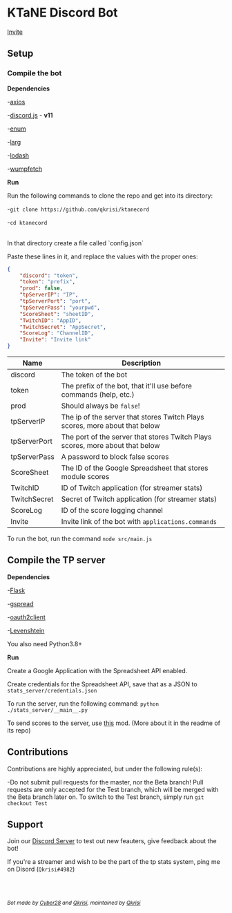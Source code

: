 # KTaNE Discord Bot

[Invite](https://top.gg/bot/546017180865789962)

## Setup

### Compile the bot

**Dependencies**

-[axios](https://www.npmjs.com/package/axios)

-[discord.js](https://www.npmjs.com/package/discord.js) - **v11**

-[enum](https://www.npmjs.com/package/enum)

-[larg](https://www.npmjs.com/package/larg)

-[lodash](https://www.npmjs.com/package/lodash)

-[wumpfetch](https://www.npmjs.com/package/wumpfetch)

**Run**

Run the following commands to clone the repo and get into its directory:

-`git clone https://github.com/qkrisi/ktanecord`

-`cd ktanecord`

<br>
In that directory create a file called `config.json`

Paste these lines in it, and replace the values with the proper ones:

```json
{
    "discord": "token",
    "token": "prefix",
    "prod": false,
    "tpServerIP": "IP",
    "tpServerPort": "port",
    "tpServerPass": "yourpwd",
    "ScoreSheet": "sheetID",
    "TwitchID": "AppID",
    "TwitchSecret": "AppSecret",
    "ScoreLog": "ChannelID",
    "Invite": "Invite link"
}
```

| Name | Description |
| - | - |
| discord | The token of the bot |
| token | The prefix of the bot, that it'll use before commands (<prefix>help, etc.)|
| prod | Should always be `false`! |
| tpServerIP | The ip of the server that stores Twitch Plays scores, more about that below |
| tpServerPort | The port of the server that stores Twitch Plays scores, more about that below |
| tpServerPass | A password to block false scores |
| ScoreSheet | The ID of the Google Spreadsheet that stores module scores |
| TwitchID | ID of Twitch application (for streamer stats) |
| TwitchSecret | Secret of Twitch application (for streamer stats) |
| ScoreLog | ID of the score logging channel |
| Invite | Invite link of the bot with `applications.commands` |

To run the bot, run the command `node src/main.js`

## Compile the TP server

**Dependencies**

-[Flask](https://pypi.org/project/Flask/)

-[gspread](https://pypi.org/project/gspread)

-[oauth2client](https://pypi.org/project/oauth2client)

-[Levenshtein](https://pypi.org/project/python-levenshtein)

You also need Python3.8+

**Run**

Create a Google Application with the Spreadsheet API enabled.

Create credentials for the Spreadsheet API, save that as a JSON to `stats_server/credentials.json`

To run the server, run the following command: `python ./stats_server/__main__.py`

To send scores to the server, use [this](https://github.com/Qkrisi/tp-score-saver) mod. (More about it in the readme of its repo)

## Contributions

Contributions are highly appreciated, but under the following rule(s):

-Do not submit pull requests for the master, nor the Beta branch! Pull requests are only accepted for the Test branch, which will be merged with the Beta branch later on. To switch to the Test branch, simply run `git checkout Test`

## Support

Join our [Discord Server](https://discord.gg/gJVy2Rt) to test out new feauters, give feedback about the bot!

If you're a streamer and wish to be the part of the tp stats system, ping me on Disord (`Qkrisi#4982`)


<br><br>
<p style="font-size:12;"><i>Bot made by <a href="https://github.com/cyber28">Cyber28</a> and <a href="https://github.com/qkrisi">Qkrisi</a>, maintained by <a href="https://github.com/qkrisi">Qkrisi</a></i></p>
